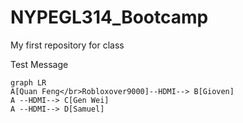 # NYPEGL314_Bootcamp
My first repository for class

Test Message 

```mermaid
graph LR
A[Quan Feng</br>Robloxover9000]--HDMI--> B[Gioven]
A --HDMI--> C[Gen Wei]
A --HDMI--> D[Samuel]
```
